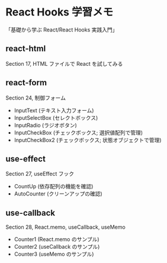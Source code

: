 # React Hooks 学習メモ
「基礎から学ぶ React/React Hooks 実践入門」

## react-html
Section 17, HTML ファイルで React を試してみる

## react-form
Section 24, 制御フォーム
- InputText (テキスト入力フォーム)
- InputSelectBox (セレクトボックス)
- InputRadio (ラジオボタン)
- InputCheckBox (チェックボックス; 選択値配列で管理)
- InputCheckBox2 (チェックボックス; 状態オブジェクトで管理)

## use-effect
Section 27, useEffect フック
- CountUp (依存配列の機能を確認)
- AutoCounter (クリーンアップの確認)

## use-callback
Section 28, React.memo, useCallback, useMemo
- Counter1 (React.memo のサンプル)
- Counter2 (useCallback のサンプル)
- Counter3 (useMemo のサンプル)

